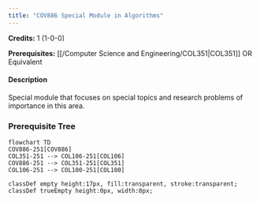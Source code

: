 ```yaml
---
title: "COV886 Special Module in Algorithms"
---
```

**Credits:** 1 (1-0-0)

**Prerequisites:** [[/Computer Science and Engineering/COL351|COL351]] OR Equivalent

#### Description
Special module that focuses on special topics and research problems of importance in this area.

### Prerequisite Tree

```mermaid
flowchart TD
COV886-251[COV886]
COL351-251 --> COL106-251[COL106]
COV886-251 --> COL351-251[COL351]
COL106-251 --> COL100-251[COL100]

classDef empty height:17px, fill:transparent, stroke:transparent;
classDef trueEmpty height:0px, width:0px;
```
